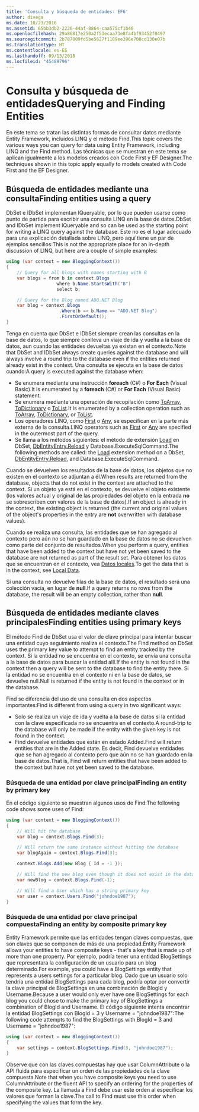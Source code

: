```yaml
---
title: 'Consulta y búsqueda de entidades: EF6'
author: divega
ms.date: 10/23/2016
ms.assetid: 65bb3db2-2226-44af-8864-caa575cf1b46
ms.openlocfilehash: 29a86817e250a2f53ecaa73e8fa4bf93452f0497
ms.sourcegitcommit: 2b787009fd5be5627f1189ee396e708cd130e07b
ms.translationtype: HT
ms.contentlocale: es-ES
ms.lasthandoff: 09/13/2018
ms.locfileid: "45489796"
---
```

# <a name="querying-and-finding-entities"></a><span data-ttu-id="aa795-102">Consulta y búsqueda de entidades</span><span class="sxs-lookup"><span data-stu-id="aa795-102">Querying and Finding Entities</span></span>
<span data-ttu-id="aa795-103">En este tema se tratan las distintas formas de consultar datos mediante Entity Framework, incluidos LINQ y el método Find.</span><span class="sxs-lookup"><span data-stu-id="aa795-103">This topic covers the various ways you can query for data using Entity Framework, including LINQ and the Find method.</span></span> <span data-ttu-id="aa795-104">Las técnicas que se muestran en este tema se aplican igualmente a los modelos creados con Code First y EF Designer.</span><span class="sxs-lookup"><span data-stu-id="aa795-104">The techniques shown in this topic apply equally to models created with Code First and the EF Designer.</span></span>  

## <a name="finding-entities-using-a-query"></a><span data-ttu-id="aa795-105">Búsqueda de entidades mediante una consulta</span><span class="sxs-lookup"><span data-stu-id="aa795-105">Finding entities using a query</span></span>  

<span data-ttu-id="aa795-106">DbSet e IDbSet implementan IQueryable, por lo que pueden usarse como punto de partida para escribir una consulta LINQ en la base de datos.</span><span class="sxs-lookup"><span data-stu-id="aa795-106">DbSet and IDbSet implement IQueryable and so can be used as the starting point for writing a LINQ query against the database.</span></span> <span data-ttu-id="aa795-107">Este no es el lugar adecuado para una explicación detallada sobre LINQ, pero aquí tiene un par de ejemplos sencillos:</span><span class="sxs-lookup"><span data-stu-id="aa795-107">This is not the appropriate place for an in-depth discussion of LINQ, but here are a couple of simple examples:</span></span>  

``` csharp
using (var context = new BloggingContext())
{
    // Query for all blogs with names starting with B
    var blogs = from b in context.Blogs
                   where b.Name.StartsWith("B")
                   select b;

    // Query for the Blog named ADO.NET Blog
    var blog = context.Blogs
                    .Where(b => b.Name == "ADO.NET Blog")
                    .FirstOrDefault();
}
```  

<span data-ttu-id="aa795-108">Tenga en cuenta que DbSet e IDbSet siempre crean las consultas en la base de datos, lo que siempre conlleva un viaje de ida y vuelta a la base de datos, aun cuando las entidades devueltas ya existan en el contexto.</span><span class="sxs-lookup"><span data-stu-id="aa795-108">Note that DbSet and IDbSet always create queries against the database and will always involve a round trip to the database even if the entities returned already exist in the context.</span></span> <span data-ttu-id="aa795-109">Una consulta se ejecuta en la base de datos cuando:</span><span class="sxs-lookup"><span data-stu-id="aa795-109">A query is executed against the database when:</span></span>  

- <span data-ttu-id="aa795-110">Se enumera mediante una instrucción **foreach** (C#) o **For Each** (Visual Basic).</span><span class="sxs-lookup"><span data-stu-id="aa795-110">It is enumerated by a **foreach** (C#) or **For Each** (Visual Basic) statement.</span></span>  
- <span data-ttu-id="aa795-111">Se enumera mediante una operación de recopilación como [ToArray](https://msdn.microsoft.com/library/bb298736), [ToDictionary](https://msdn.microsoft.com/library/system.linq.enumerable.todictionary) o [ToList](https://msdn.microsoft.com/library/bb342261).</span><span class="sxs-lookup"><span data-stu-id="aa795-111">It is enumerated by a collection operation such as [ToArray](https://msdn.microsoft.com/library/bb298736), [ToDictionary](https://msdn.microsoft.com/library/system.linq.enumerable.todictionary), or [ToList](https://msdn.microsoft.com/library/bb342261).</span></span>  
- <span data-ttu-id="aa795-112">Los operadores LINQ, como [First](https://msdn.microsoft.com/library/bb291976) o [Any](https://msdn.microsoft.com/library/bb337697), se especifican en la parte más externa de la consulta.</span><span class="sxs-lookup"><span data-stu-id="aa795-112">LINQ operators such as [First](https://msdn.microsoft.com/library/bb291976) or [Any](https://msdn.microsoft.com/library/bb337697) are specified in the outermost part of the query.</span></span>  
- <span data-ttu-id="aa795-113">Se llama a los métodos siguientes: el método de extensión [Load](https://msdn.microsoft.com/library/system.data.entity.dbextensions.load) en DbSet, [DbEntityEntry.Reload](https://msdn.microsoft.com/library/system.data.entity.infrastructure.dbentityentry.reload.aspx) y Database.ExecuteSqlCommand.</span><span class="sxs-lookup"><span data-stu-id="aa795-113">The following methods are called: the [Load](https://msdn.microsoft.com/library/system.data.entity.dbextensions.load) extension method on a DbSet, [DbEntityEntry.Reload](https://msdn.microsoft.com/library/system.data.entity.infrastructure.dbentityentry.reload.aspx), and Database.ExecuteSqlCommand.</span></span>  

<span data-ttu-id="aa795-114">Cuando se devuelven los resultados de la base de datos, los objetos que no existen en el contexto se adjuntan a él.</span><span class="sxs-lookup"><span data-stu-id="aa795-114">When results are returned from the database, objects that do not exist in the context are attached to the context.</span></span> <span data-ttu-id="aa795-115">Si un objeto ya está en el contexto, se devuelve el objeto existente (los valores actual y original de las propiedades del objeto en la entrada **no** se sobrescriben con valores de la base de datos).</span><span class="sxs-lookup"><span data-stu-id="aa795-115">If an object is already in the context, the existing object is returned (the current and original values of the object's properties in the entry are **not** overwritten with database values).</span></span>  

<span data-ttu-id="aa795-116">Cuando se realiza una consulta, las entidades que se han agregado al contexto pero aún no se han guardado en la base de datos no se devuelven como parte del conjunto de resultados.</span><span class="sxs-lookup"><span data-stu-id="aa795-116">When you perform a query, entities that have been added to the context but have not yet been saved to the database are not returned as part of the result set.</span></span> <span data-ttu-id="aa795-117">Para obtener los datos que se encuentran en el contexto, vea [Datos locales](~/ef6/querying/local-data.md).</span><span class="sxs-lookup"><span data-stu-id="aa795-117">To get the data that is in the context, see [Local Data](~/ef6/querying/local-data.md).</span></span>  

<span data-ttu-id="aa795-118">Si una consulta no devuelve filas de la base de datos, el resultado será una colección vacía, en lugar de **null**.</span><span class="sxs-lookup"><span data-stu-id="aa795-118">If a query returns no rows from the database, the result will be an empty collection, rather than **null**.</span></span>  

## <a name="finding-entities-using-primary-keys"></a><span data-ttu-id="aa795-119">Búsqueda de entidades mediante claves principales</span><span class="sxs-lookup"><span data-stu-id="aa795-119">Finding entities using primary keys</span></span>  

<span data-ttu-id="aa795-120">El método Find de DbSet usa el valor de clave principal para intentar buscar una entidad cuyo seguimiento realiza el contexto.</span><span class="sxs-lookup"><span data-stu-id="aa795-120">The Find method on DbSet uses the primary key value to attempt to find an entity tracked by the context.</span></span> <span data-ttu-id="aa795-121">Si la entidad no se encuentra en el contexto, se envía una consulta a la base de datos para buscar la entidad allí.</span><span class="sxs-lookup"><span data-stu-id="aa795-121">If the entity is not found in the context then a query will be sent to the database to find the entity there.</span></span> <span data-ttu-id="aa795-122">Si la entidad no se encuentra en el contexto ni en la base de datos, se devuelve null.</span><span class="sxs-lookup"><span data-stu-id="aa795-122">Null is returned if the entity is not found in the context or in the database.</span></span>  

<span data-ttu-id="aa795-123">Find se diferencia del uso de una consulta en dos aspectos importantes:</span><span class="sxs-lookup"><span data-stu-id="aa795-123">Find is different from using a query in two significant ways:</span></span>  

- <span data-ttu-id="aa795-124">Solo se realiza un viaje de ida y vuelta a la base de datos si la entidad con la clave especificada no se encuentra en el contexto.</span><span class="sxs-lookup"><span data-stu-id="aa795-124">A round-trip to the database will only be made if the entity with the given key is not found in the context.</span></span>  
- <span data-ttu-id="aa795-125">Find devuelve entidades que están en estado Added.</span><span class="sxs-lookup"><span data-stu-id="aa795-125">Find will return entities that are in the Added state.</span></span> <span data-ttu-id="aa795-126">Es decir, Find devuelve entidades que se han agregado al contexto pero que aún no se han guardado en la base de datos.</span><span class="sxs-lookup"><span data-stu-id="aa795-126">That is, Find will return entities that have been added to the context but have not yet been saved to the database.</span></span>  
### <a name="finding-an-entity-by-primary-key"></a><span data-ttu-id="aa795-127">Búsqueda de una entidad por clave principal</span><span class="sxs-lookup"><span data-stu-id="aa795-127">Finding an entity by primary key</span></span>  

<span data-ttu-id="aa795-128">En el código siguiente se muestran algunos usos de Find:</span><span class="sxs-lookup"><span data-stu-id="aa795-128">The following code shows some uses of Find:</span></span>  

``` csharp
using (var context = new BloggingContext())
{
    // Will hit the database
    var blog = context.Blogs.Find(3);

    // Will return the same instance without hitting the database
    var blogAgain = context.Blogs.Find(3);

    context.Blogs.Add(new Blog { Id = -1 });

    // Will find the new blog even though it does not exist in the database
    var newBlog = context.Blogs.Find(-1);

    // Will find a User which has a string primary key
    var user = context.Users.Find("johndoe1987");
}
```  

### <a name="finding-an-entity-by-composite-primary-key"></a><span data-ttu-id="aa795-129">Búsqueda de una entidad por clave principal compuesta</span><span class="sxs-lookup"><span data-stu-id="aa795-129">Finding an entity by composite primary key</span></span>  

<span data-ttu-id="aa795-130">Entity Framework permite que las entidades tengan claves compuestas, que son claves que se componen de más de una propiedad.</span><span class="sxs-lookup"><span data-stu-id="aa795-130">Entity Framework allows your entities to have composite keys - that's a key that is made up of more than one property.</span></span> <span data-ttu-id="aa795-131">Por ejemplo, podría tener una entidad BlogSettings que representara la configuración de un usuario para un blog determinado.</span><span class="sxs-lookup"><span data-stu-id="aa795-131">For example, you could have a BlogSettings entity that represents a users settings for a particular blog.</span></span> <span data-ttu-id="aa795-132">Dado que un usuario solo tendría una entidad BlogSettings para cada blog, podría optar por convertir la clave principal de BlogSettings en una combinación de BlogId y Username.</span><span class="sxs-lookup"><span data-stu-id="aa795-132">Because a user would only ever have one BlogSettings for each blog you could chose to make the primary key of BlogSettings a combination of BlogId and Username.</span></span> <span data-ttu-id="aa795-133">El código siguiente intenta encontrar la entidad BlogSettings con BlogId = 3 y Username = "johndoe1987":</span><span class="sxs-lookup"><span data-stu-id="aa795-133">The following code attempts to find the BlogSettings with BlogId = 3 and Username = "johndoe1987":</span></span>  

``` csharp  
using (var context = new BloggingContext())
{
    var settings = context.BlogSettings.Find(3, "johndoe1987");
}
```  

<span data-ttu-id="aa795-134">Observe que con las claves compuestas hay que usar ColumnAttribute o la API fluida para especificar un orden de las propiedades de la clave compuesta.</span><span class="sxs-lookup"><span data-stu-id="aa795-134">Note that when you have composite keys you need to use ColumnAttribute or the fluent API to specify an ordering for the properties of the composite key.</span></span> <span data-ttu-id="aa795-135">La llamada a Find debe usar este orden al especificar los valores que forman la clave.</span><span class="sxs-lookup"><span data-stu-id="aa795-135">The call to Find must use this order when specifying the values that form the key.</span></span>  
